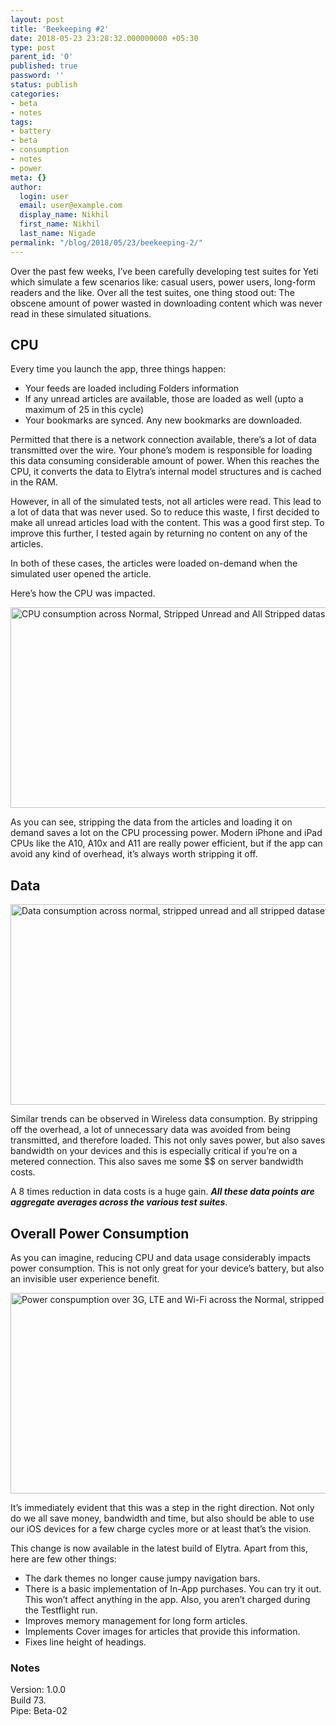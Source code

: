 ```yaml
---
layout: post
title: 'Beekeeping #2'
date: 2018-05-23 23:28:32.000000000 +05:30
type: post
parent_id: '0'
published: true
password: ''
status: publish
categories:
- beta
- notes
tags:
- battery
- beta
- consumption
- notes
- power
meta: {}
author:
  login: user
  email: user@example.com
  display_name: Nikhil
  first_name: Nikhil
  last_name: Nigade
permalink: "/blog/2018/05/23/beekeeping-2/"
---
```

<p>Over the past few weeks, I’ve been carefully developing test suites for Yeti which simulate a few scenarios like: casual users, power users, long-form readers and the like. Over all the test suites, one thing stood out: The obscene amount of power wasted in downloading content which was never read in these simulated situations. </p>
<h2>CPU</h2>
<p>Every time you launch the app, three things happen:</p>
<ul>
<li>Your feeds are loaded including Folders information</li>
<li>If any unread articles are available, those are loaded as well (upto a maximum of 25 in this cycle)</li>
<li>Your bookmarks are synced. Any new bookmarks are downloaded. </li>
</ul>
<p>Permitted that there is a network connection available, there’s a lot of data transmitted over the wire. Your phone’s modem is responsible for loading this data consuming considerable amount of power. When this reaches the CPU, it converts the data to Elytra’s internal model structures and is cached in the RAM. </p>
<p>However, in all of the simulated tests, not all articles were read. This lead to a lot of data that was never used. So to reduce this waste, I first decided to make all unread articles load with the content. This was a good first step. To improve this further, I tested again by returning no content on any of the articles.</p>
<p>In both of these cases, the articles were loaded on-demand when the simulated user opened the article. </p>
<p>Here’s how the CPU was impacted.</p>
<p><img title="cpu.png" src="{{ site.baseurl }}/assets/2018/05/cpu.png" alt="CPU consumption across Normal, Stripped Unread and All Stripped datasets. " width="786" height="321" border="0" /></p>
<p>As you can see, stripping the data from the articles and loading it on demand saves a lot on the CPU processing power. Modern iPhone and iPad CPUs like the A10, A10x and A11 are really power efficient, but if the app can avoid any kind of overhead, it’s always worth stripping it off. </p>
<h2>Data </h2>
<p><img title="data.png" src="{{ site.baseurl }}/assets/2018/05/data.png" alt="Data consumption across normal, stripped unread and all stripped datasets. " width="802" height="321" border="0" /></p>
<p>Similar trends can be observed in Wireless data consumption. By stripping off the overhead, a lot of unnecessary data was avoided from being transmitted, and therefore loaded. This not only saves power, but also saves bandwidth on your devices and this is especially critical if you’re on a metered connection. This also saves me some $$ on server bandwidth costs.</p>
<p>A 8 times reduction in data costs is a huge gain. <strong><em>All these data points are aggregate averages across the various test suites</em></strong>. </p>
<h2>Overall Power Consumption</h2>
<p>As you can imagine, reducing CPU and data usage considerably impacts power consumption. This is not only great for your device’s battery, but also an invisible user experience benefit. </p>
<p><img title="power.png" src="{{ site.baseurl }}/assets/2018/05/power.png" alt="Power conspumption over 3G, LTE and Wi-Fi across the Normal, stripped Unread and all stripped datasets. " width="778" height="321" border="0" /></p>
<p>It’s immediately evident that this was a step in the right direction. Not only do we all save money, bandwidth and time, but also should be able to use our iOS devices for a few charge cycles more or at least that’s the vision.</p>
<p>This change is now available in the latest build of Elytra. Apart from this, here are few other things:</p>
<ul>
<li>The dark themes no longer cause jumpy navigation bars. </li>
<li>There is a basic implementation of In-App purchases. You can try it out. This won’t affect anything in the app. Also, you aren’t charged during the Testflight run.</li>
<li>Improves memory management for long form articles.</li>
<li>Implements Cover images for articles that provide this information.</li>
<li>Fixes line height of headings. </li>
</ul>
<h3>Notes</h3>
<p>Version: 1.0.0<br />Build 73.<br />Pipe: Beta-02</p>
